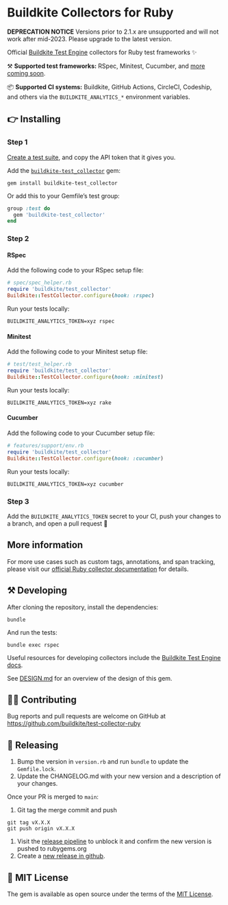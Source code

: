 # Buildkite Collectors for Ruby

**DEPRECATION NOTICE**
Versions prior to 2.1.x are unsupported and will not work after mid-2023. Please upgrade to the latest version.

Official [Buildkite Test Engine](https://buildkite.com/platform/test-engine) collectors for Ruby test frameworks ✨

⚒ **Supported test frameworks:** RSpec, Minitest, Cucumber, and [more coming soon](https://github.com/buildkite/test-collector-ruby/issues?q=is%3Aissue+is%3Aopen+label%3A%22test+frameworks%22).

📦 **Supported CI systems:** Buildkite, GitHub Actions, CircleCI, Codeship, and others via the `BUILDKITE_ANALYTICS_*` environment variables.

## 👉 Installing

### Step 1

[Create a test suite](https://buildkite.com/docs/test-analytics), and copy the API token that it gives you.

Add the [`buildkite-test_collector`](https://rubygems.org/gems/buildkite-test_collector) gem:

```shell
gem install buildkite-test_collector
```

Or add this to your Gemfile’s test group:

```ruby
group :test do
  gem 'buildkite-test_collector'
end
```

### Step 2

#### RSpec

Add the following code to your RSpec setup file:

```ruby
# spec/spec_helper.rb
require 'buildkite/test_collector'
Buildkite::TestCollector.configure(hook: :rspec)
```

Run your tests locally:

```shell
BUILDKITE_ANALYTICS_TOKEN=xyz rspec
```

#### Minitest

Add the following code to your Minitest setup file:

```ruby
# test/test_helper.rb
require 'buildkite/test_collector'
Buildkite::TestCollector.configure(hook: :minitest)
```

Run your tests locally:

```shell
BUILDKITE_ANALYTICS_TOKEN=xyz rake
```

#### Cucumber

Add the following code to your Cucumber setup file:

```ruby
# features/support/env.rb
require 'buildkite/test_collector'
Buildkite::TestCollector.configure(hook: :cucumber)
```

Run your tests locally:

```shell
BUILDKITE_ANALYTICS_TOKEN=xyz cucumber
```

### Step 3

Add the `BUILDKITE_ANALYTICS_TOKEN` secret to your CI, push your changes to a branch, and open a pull request 🎉


## More information

For more use cases such as custom tags, annotations, and span tracking, please visit our [official Ruby collector documentation](https://buildkite.com/docs/test-engine/ruby-collectors) for details.

## ⚒ Developing

After cloning the repository, install the dependencies:

```
bundle
```

And run the tests:

```
bundle exec rspec
```

Useful resources for developing collectors include the [Buildkite Test Engine docs](https://buildkite.com/docs/test-engine).

See [DESIGN.md](DESIGN.md) for an overview of the design of this gem.

## 👩‍💻 Contributing

Bug reports and pull requests are welcome on GitHub at https://github.com/buildkite/test-collector-ruby

## 🚀 Releasing

1. Bump the version in `version.rb` and run `bundle` to update the `Gemfile.lock`.
1. Update the CHANGELOG.md with your new version and a description of your changes.

Once your PR is merged to `main`:

1. Git tag the merge commit and push
```
git tag vX.X.X
git push origin vX.X.X
```
1. Visit the [release pipeline](https://buildkite.com/buildkite/test-collector-ruby-release) to unblock it and confirm the new version is pushed to rubygems.org
1. Create a [new release in github](https://github.com/buildkite/test-collector-ruby/releases).

## 📜 MIT License

The gem is available as open source under the terms of the [MIT License](https://opensource.org/licenses/MIT).
